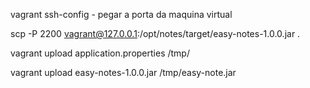 vagrant ssh-config - pegar a porta da maquina virtual

scp -P 2200 vagrant@127.0.0.1:/opt/notes/target/easy-notes-1.0.0.jar .

vagrant upload application.properties /tmp/

vagrant upload easy-notes-1.0.0.jar /tmp/easy-note.jar